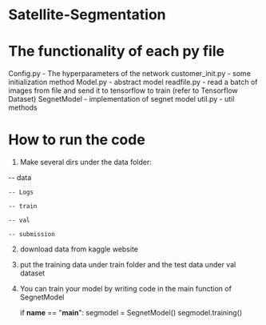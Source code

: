 # Satellite-Segmentation
# The functionality of each py file
Config.py - The hyperparameters of the network
customer_init.py - some initialization method
Model.py - abstract model
readfile.py - read a batch of images from file and send it to tensorflow to train (refer to Tensorflow Dataset)
SegnetModel - implementation of segnet model
util.py - util methods

# How to run the code

1. Make several dirs under the data folder:

-- data

    -- Logs

    -- train

    -- val

    -- submission


2. download data from kaggle website


3. put the training data under train folder and the test data under val dataset


4. You can train your model by writing code in the main function of SegnetModel


    if __name__ == "__main__":
        segmodel = SegnetModel()
    segmodel.training()